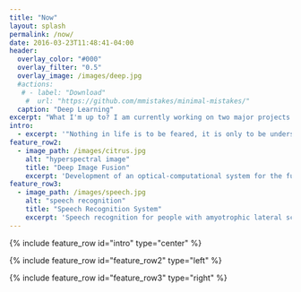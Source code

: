 ```yaml
---
title: "Now"
layout: splash
permalink: /now/
date: 2016-03-23T11:48:41-04:00
header:
  overlay_color: "#000"
  overlay_filter: "0.5"
  overlay_image: /images/deep.jpg
  #actions:
   # - label: "Download"
    #  url: "https://github.com/mmistakes/minimal-mistakes/"
  caption: "Deep Learning"
excerpt: "What I'm up to? I am currently working on two major projects in the two great branches of AI, speech recognition and computer vision."
intro: 
  - excerpt: '"Nothing in life is to be feared, it is only to be understood. Now is the time to understand more, so that we may fear less."  `Marie Curie`'
feature_row2:
  - image_path: /images/citrus.jpg
    alt: "hyperspectral image"
    title: "Deep Image Fusion"
    excerpt: 'Development of an optical-computational system for the fusion of depth and hyperspectral images using deep learning techniques and their application in the classification of citrus by its level of maturity.'
feature_row3:
  - image_path: /images/speech.jpg
    alt: "speech recognition"
    title: "Speech Recognition System"
    excerpt: 'Speech recognition for people with amyotrophic lateral sclerosis. Which is a long term project that I am not ready to share yet, but you will soon notice.'
---
```


{% include feature_row id="intro" type="center" %}

{% include feature_row id="feature_row2" type="left" %}

{% include feature_row id="feature_row3" type="right" %}